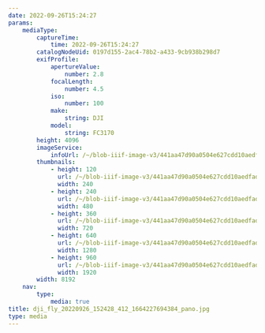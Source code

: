 ```yaml
---
date: 2022-09-26T15:24:27
params:
    mediaType:
        captureTime:
            time: 2022-09-26T15:24:27
        catalogNodeUid: 0197d155-2ac4-78b2-a433-9cb938b298d7
        exifProfile:
            apertureValue:
                number: 2.8
            focalLength:
                number: 4.5
            iso:
                number: 100
            make:
                string: DJI
            model:
                string: FC3170
        height: 4096
        imageService:
            infoUrl: /~/blob-iiif-image-v3/441aa47d90a0504e627cdd10aedfadf915246fd4628f5ba1a6af8a7c573668de/info.json
        thumbnails:
            - height: 120
              url: /~/blob-iiif-image-v3/441aa47d90a0504e627cdd10aedfadf915246fd4628f5ba1a6af8a7c573668de/full/240%2C120/0/default.jpg
              width: 240
            - height: 240
              url: /~/blob-iiif-image-v3/441aa47d90a0504e627cdd10aedfadf915246fd4628f5ba1a6af8a7c573668de/full/480%2C240/0/default.jpg
              width: 480
            - height: 360
              url: /~/blob-iiif-image-v3/441aa47d90a0504e627cdd10aedfadf915246fd4628f5ba1a6af8a7c573668de/full/720%2C360/0/default.jpg
              width: 720
            - height: 640
              url: /~/blob-iiif-image-v3/441aa47d90a0504e627cdd10aedfadf915246fd4628f5ba1a6af8a7c573668de/full/1280%2C640/0/default.jpg
              width: 1280
            - height: 960
              url: /~/blob-iiif-image-v3/441aa47d90a0504e627cdd10aedfadf915246fd4628f5ba1a6af8a7c573668de/full/1920%2C960/0/default.jpg
              width: 1920
        width: 8192
    nav:
        type:
            media: true
title: dji_fly_20220926_152428_412_1664227694384_pano.jpg
type: media
---
```

